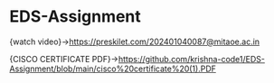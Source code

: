 # EDS-Assignment 
{watch video}->https://preskilet.com/202401040087@mitaoe.ac.in

{CISCO CERTIFICATE PDF}->https://github.com/krishna-code1/EDS-Assignment/blob/main/cisco%20certificate%20(1).PDF
